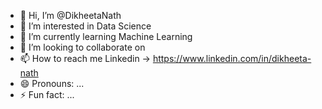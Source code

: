- 👋 Hi, I’m @DikheetaNath
- 👀 I’m interested in Data Science
- 🌱 I’m currently learning Machine Learning
- 💞️ I’m looking to collaborate on 
- 📫 How to reach me Linkedin -> https://www.linkedin.com/in/dikheeta-nath
- 😄 Pronouns: ...
- ⚡ Fun fact: ...

<!---
DikheetaNath/DikheetaNath is a ✨ special ✨ repository because its `README.md` (this file) appears on your GitHub profile.
You can click the Preview link to take a look at your changes.
--->

